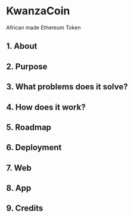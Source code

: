 # KwanzaCoin
African made Ethereum Token

## 1. About

## 2. Purpose

## 3. What problems does it solve?

## 4. How does it work?

## 5. Roadmap

## 6. Deployment

## 7. Web

## 8. App

## 9. Credits
